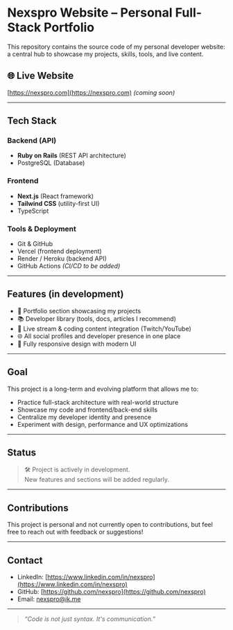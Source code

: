 #  Nexspro Website – Personal Full-Stack Portfolio

This repository contains the source code of my personal developer website: a central hub to showcase my projects, skills, tools, and live content.

## 🌐 Live Website

 [https://nexspro.com](https://nexspro.com) *(coming soon)*

---

##  Tech Stack

### Backend (API)
- **Ruby on Rails** (REST API architecture)
- PostgreSQL (Database)

### Frontend
- **Next.js** (React framework)
- **Tailwind CSS** (utility-first UI)
- TypeScript

### Tools & Deployment
- Git & GitHub
- Vercel (frontend deployment)
- Render / Heroku (backend API)
- GitHub Actions *(CI/CD to be added)*

---

##  Features (in development)

- 💼 Portfolio section showcasing my projects
- 📚 Developer library (tools, docs, articles I recommend)
- 🔴 Live stream & coding content integration (Twitch/YouTube)
- 🌐 All social profiles and developer presence in one place
- 🎨 Fully responsive design with modern UI

---

##  Goal

This project is a long-term and evolving platform that allows me to:

- Practice full-stack architecture with real-world structure
- Showcase my code and frontend/back-end skills
- Centralize my developer identity and presence
- Experiment with design, performance and UX optimizations

---

##  Status

> 🛠️ Project is actively in development.  
> New features and sections will be added regularly.

---

##  Contributions

This project is personal and not currently open to contributions, but feel free to reach out with feedback or suggestions!

---

##  Contact

- LinkedIn: [https://www.linkedin.com/in/nexspro](https://www.linkedin.com/in/nexspro)
- GitHub: [https://github.com/nexspro](https://github.com/nexspro)
- Email: nexspro@ik.me

---

> *“Code is not just syntax. It's communication.”*
